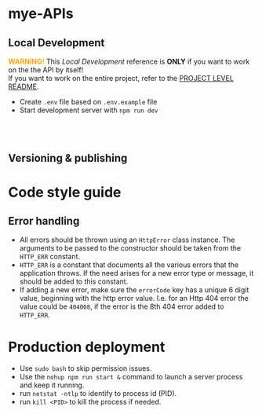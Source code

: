 # mye-APIs

## Local Development

<span style="color: orange;">**WARNING!**</span>
This _Local Development_ reference is **ONLY** if you want to work on the the API by itself!<br>
If you want to work on the entire project, refer to the [PROJECT LEVEL README](../README.md).

- Create `.env` file based on `.env.example` file
- Start development server with `npm run dev`

<br/>
<br/>

## Versioning & publishing

# Code style guide

## Error handling

- All errors should be thrown using an `HttpError` class instance. The arguments to be passed to the constructor
  should be taken from the `HTTP_ERR` constant.
- `HTTP_ERR` is a constant that documents all the various errors that the application throws. If the need
  arises for a new error type or message, it should be added to this constant.
- If adding a new error, make sure the `errorCode` key has a unique 6 digit value, beginning with the http error value.
  I.e. for an Http 404 error the value could be `404008`, if the error is the 8th 404 error added to `HTTP_ERR`.

# Production deployment

- Use `sudo bash` to skip permission issues.
- Use the `nohup npm run start &` command to launch a server process and keep it running.
- run `netstat -ntlp` to identify to process id (PID).
- run `kill <PID>` to kill the process if needed.

<!-- Commited this row to test deplyment -->
